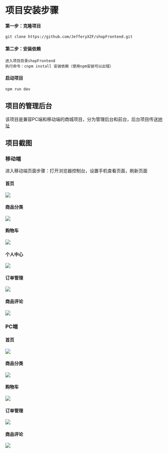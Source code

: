 # 项目安装步骤

#### 第一步：克隆项目

```
git clone https://github.com/JefferyXZF/shopFrontend.git
```

#### 第二步：安装依赖

```
进入项目目录shopFrontend
执行命令：cnpm install 安装依赖（使用npm安装可以出错）
```

#### 启动项目

```
npm run dev
```

##  项目的管理后台

该项目是兼容PC端和移动端的商城项目，分为管理后台和前台，后台项目传送[地址](https://github.com/JefferyXZF/shopAdmin)

## 项目截图

### 移动端

进入移动端页面步骤：打开浏览器控制台，设置手机查看页面，刷新页面

#### 首页

![](/images/mb-index.png)

#### 商品分类

![](/images/mb-category.png)

#### 购物车

![](/images/mb-cart.png)

#### 个人中心

![](/images/mb-person.png)

#### 订单管理

![](/images/mb-order.png)

#### 商品评论

![](/images/mb-comment.png)

### PC端

#### 首页

![](/images/pc-index.png)

#### 商品分类

![](/images/pc-category.png)

#### 购物车

![](/images/pc-cart.png)



#### 订单管理

![](/images/pc-order.png)

#### 商品评论

![](/images/pc-comment.png)
